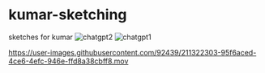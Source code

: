 # kumar-sketching
sketches for kumar
![chatgpt2](https://user-images.githubusercontent.com/92439/211321339-0d06cc2f-7dfe-47ba-8f6f-095d4722ac12.jpg)
![chatgpt1](https://user-images.githubusercontent.com/92439/211321407-4c595c90-f4e7-4d64-92e2-d21b7f826118.jpg)


https://user-images.githubusercontent.com/92439/211322303-95f6aced-4ce6-4efc-946e-ffd8a38cbff8.mov

